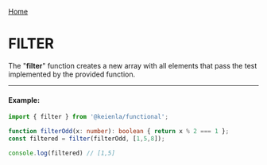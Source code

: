 [Home](./../../README.md)

# FILTER

The "**filter**" function creates a new array with all elements that pass the test implemented by the provided function.

--------------
#### Example:
``` typescript
import { filter } from '@keienla/functional';

function filterOdd(x: number): boolean { return x % 2 === 1 };
const filtered = filter(filterOdd, [1,5,8]);

console.log(filtered) // [1,5]
```
